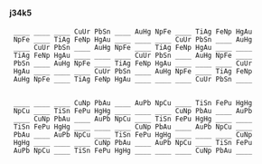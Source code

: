 #### j34k5 

     ____ ____ ____ CuUr PbSn ____ AuHg NpFe ____ TiAg FeNp HgAu 
     NpFe ____ TiAg FeNp HgAu ____ ____ ____ CuUr PbSn ____ AuHg 
     ____ CuUr PbSn ____ AuHg NpFe ____ TiAg FeNp HgAu ____ ____ 
     TiAg FeNp HgAu ____ ____ ____ CuUr PbSn ____ AuHg NpFe ____ 
     PbSn ____ AuHg NpFe ____ TiAg FeNp HgAu ____ ____ ____ CuUr 
     HgAu ____ ____ ____ CuUr PbSn ____ AuHg NpFe ____ TiAg FeNp 
     AuHg NpFe ____ TiAg FeNp HgAu ____ ____ ____ CuUr PbSn ____ 


     ____ ____ ____ CuNp PbAu ____ AuPb NpCu ____ TiSn FePu HgHg 
     NpCu ____ TiSn FePu HgHg ____ ____ ____ CuNp PbAu ____ AuPb 
     ____ CuNp PbAu ____ AuPb NpCu ____ TiSn FePu HgHg ____ ____ 
     TiSn FePu HgHg ____ ____ ____ CuNp PbAu ____ AuPb NpCu ____ 
     PbAu ____ AuPb NpCu ____ TiSn FePu HgHg ____ ____ ____ CuNp 
     HgHg ____ ____ ____ CuNp PbAu ____ AuPb NpCu ____ TiSn FePu 
     AuPb NpCu ____ TiSn FePu HgHg ____ ____ ____ CuNp PbAu ____ 

